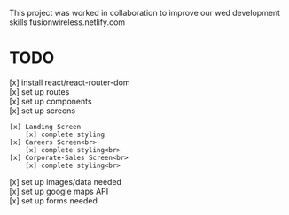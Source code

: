 This project was worked in collaboration to improve our wed development skills
fusionwireless.netlify.com


# TODO
[x] install react/react-router-dom <br>
[x] set up routes<br>
[x] set up components<br>
[x] set up screens<br>

    [x] Landing Screen
        [x] complete styling
    [x] Careers Screen<br>
        [x] complete styling<br>
    [x] Corporate-Sales Screen<br>
        [x] complete styling<br>
[x] set up images/data needed<br>
[x] set up google maps API<br>
[x] set up forms needed<br>
